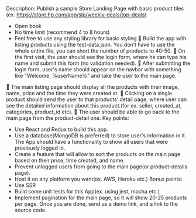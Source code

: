 Description: Publish a sample Store Landing Page with basic product tiles
(ex. https://store.hp.com/app/slp/weekly-deals/top-deals)
- Open book
- No time limit (recommend 4 to 8 hours)
- Feel free to use any styling library for basic styling
 Build the app with listing products using the test-data.json. You don’t have to use the whole
entire file, you can short the number of products to 40-50.
 On the first visit, the user should see the login form, where he can type his name and submit this
form (no validation needed).
 After submitting the login form, user&#39;s name should appear on the navbar with something like
&quot;Welcome, %userName%&quot; and take the user to the main page.

 The main listing page should display all the products with their image, name, price and the time
they were created at.
 Clicking on a single product should send the user to that products’ detail page, where user can
see the detailed information about this product.(for ex. seller, created_at, categories,
product_id etc).
 The user should be able to go back to the main page from the product-detail one.
Key points:
- Use React and Redux to build this app.
- Use a database(MongoDB is preferred) to store user&#39;s information in it. The App should have a
functionality to show all users that were previously logged in.
- Create a feature that will allow to sort the products on the main page based on their price, time
created, and name.
- Prevent unlogged users from going to the main page(or product-details page).
- Host it on any platform you want(ex. AWS, Heroku etc.)
Bonus points:
- Use SSR
- Build some unit tests for this App(ex. using jest, mocha etc.)
- Implement pagination for the main page, so it will show 20-25 products per page.
Once you are done, send us a demo link, and a link to the source code.